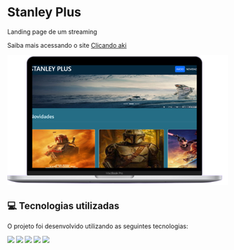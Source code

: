 # Stanley Plus


<p>Landing page de um streaming</p>

<p>Saiba mais acessando o site <a href="https://stanley-felix-bergamo.github.io/Stanley-Plus/">Clicando aki</a></p> 
<div align="center" >
<img src="https://raw.githubusercontent.com/Stanley-Felix-Bergamo/Stanley-Plus/main/img/mac2.png" alt="imagem">
</div>

<h2>💻 Tecnologias utilizadas</h2>

O projeto foi desenvolvido utilizando as seguintes tecnologias:<br>

<div style="display: inline_block">
  <img height="35rem" src="https://img.shields.io/badge/HTML5-E34F26?style=for-the-badge&logo=html5&logoColor=white"/>
  <img height="35rem" src="https://img.shields.io/badge/CSS3-1572B6?style=for-the-badge&logo=css3&logoColor=white"/>
  <img height="35rem" src="https://img.shields.io/badge/Bootstrap-563D7C?style=for-the-badge&logo=bootstrap&logoColor=white"/>
  <img height="35rem" src="https://img.shields.io/badge/JavaScript-F7DF1E?style=for-the-badge&logo=javascript&logoColor=black"/>
  <img height="35rem" src="https://img.shields.io/badge/jQuery-0769AD?style=for-the-badge&logo=jquery&logoColor=white"/>
</div>
